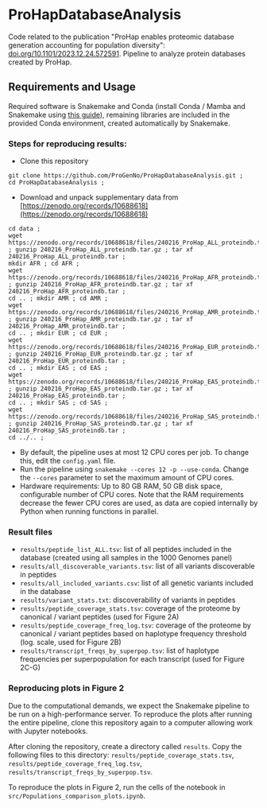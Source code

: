 # ProHapDatabaseAnalysis
Code related to the publication "ProHap enables proteomic database generation accounting for population diversity": [doi.org/10.1101/2023.12.24.572591](https://doi.org/10.1101/2023.12.24.572591). Pipeline to analyze protein databases created by ProHap.

## Requirements and Usage
Required software is Snakemake and Conda \(install Conda / Mamba and Snakemake using [this guide](https://snakemake.readthedocs.io/en/stable/getting_started/installation.html#installation-via-conda-mamba)\), remaining libraries are included in the provided Conda environment, created automatically by Snakemake.

### Steps for reproducing results:
- Clone this repository
```
git clone https://github.com/ProGenNo/ProHapDatabaseAnalysis.git ;
cd ProHapDatabaseAnalysis ;
```
- Download and unpack supplementary data from [https://zenodo.org/records/10688618](https://zenodo.org/records/10688618)
```
cd data ;
wget https://zenodo.org/records/10688618/files/240216_ProHap_ALL_proteindb.tar.gz ; gunzip 240216_ProHap_ALL_proteindb.tar.gz ; tar xf 240216_ProHap_ALL_proteindb.tar ;
mkdir AFR ; cd AFR ;
wget https://zenodo.org/records/10688618/files/240216_ProHap_AFR_proteindb.tar.gz ; gunzip 240216_ProHap_AFR_proteindb.tar.gz ; tar xf 240216_ProHap_AFR_proteindb.tar ;
cd .. ; mkdir AMR ; cd AMR ;
wget https://zenodo.org/records/10688618/files/240216_ProHap_AMR_proteindb.tar.gz ; gunzip 240216_ProHap_AMR_proteindb.tar.gz ; tar xf 240216_ProHap_AMR_proteindb.tar ;
cd .. ; mkdir EUR ; cd EUR ;
wget https://zenodo.org/records/10688618/files/240216_ProHap_EUR_proteindb.tar.gz ; gunzip 240216_ProHap_EUR_proteindb.tar.gz ; tar xf 240216_ProHap_EUR_proteindb.tar ;
cd .. ; mkdir EAS ; cd EAS ;
wget https://zenodo.org/records/10688618/files/240216_ProHap_EAS_proteindb.tar.gz ; gunzip 240216_ProHap_EAS_proteindb.tar.gz ; tar xf 240216_ProHap_EAS_proteindb.tar ;
cd .. ; mkdir SAS ; cd SAS ;
wget https://zenodo.org/records/10688618/files/240216_ProHap_SAS_proteindb.tar.gz ; gunzip 240216_ProHap_SAS_proteindb.tar.gz ; tar xf 240216_ProHap_SAS_proteindb.tar ;
cd ../.. ;
```
- By default, the pipeline uses at most 12 CPU cores per job. To change this, edit the `config.yaml` file.
- Run the pipeline using `snakemake --cores 12 -p --use-conda`. Change the `--cores` parameter to set the maximum amount of CPU cores.
- Hardware requirements: Up to 80 GB RAM, 50 GB disk space, configurable number of CPU cores. Note that the RAM requirements decrease the fewer CPU cores are used, as data are copied internally by Python when running functions in parallel.

### Result files
- `results/peptide_list_ALL.tsv`: list of all peptides included in the database (created using all samples in the 1000 Genomes panel)
- `results/all_discoverable_variants.tsv`: list of all variants discoverable in peptides
- `results/all_included_variants.csv`: list of all genetic variants included in the database
- `results/variant_stats.txt`: discoverability of variants in peptides
- `results/peptide_coverage_stats.tsv`: coverage of the proteome by canonical / variant peptides (used for Figure 2A)
- `results/peptide_coverage_freq_log.tsv`: coverage of the proteome by canonical / variant peptides based on haplotype frequency threshold (log. scale, used for Figure 2B)
- `results/transcript_freqs_by_superpop.tsv`: list of haplotype frequencies per superpopulation for each transcript (used for Figure 2C-G)

### Reproducing plots in Figure 2
Due to the computational demands, we expect the Snakemake pipeline to be run on a high-performance server. To reproduce the plots after running the entire pipeline, clone this repository again to a computer allowing work with Jupyter notebooks.

After cloning the repository, create a directory called `results`. Copy the following files to this directory: `results/peptide_coverage_stats.tsv`, `results/peptide_coverage_freq_log.tsv`, `results/transcript_freqs_by_superpop.tsv`.

To reproduce the plots in Figure 2, run the cells of the notebook in `src/Populations_comparison_plots.ipynb`.

